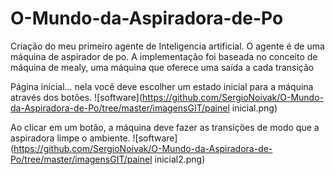 # O-Mundo-da-Aspiradora-de-Po
Criação do meu primeiro agente de Inteligencia artificial. O agente é de uma máquina de aspirador de po.
A implementação foi baseada no conceito de máquina de mealy, uma máquina que oferece uma saída a cada transição

Página inicial... nela você deve escolher um estado inicial para a máquina através dos botões.
![software](https://github.com/SergioNoivak/O-Mundo-da-Aspiradora-de-Po/tree/master/imagensGIT/painel inicial.png)

Ao clicar em um botão, a máquina deve fazer as transições de modo que a aspiradora limpe o ambiente.
![software](https://github.com/SergioNoivak/O-Mundo-da-Aspiradora-de-Po/tree/master/imagensGIT/painel inicial2.png)
